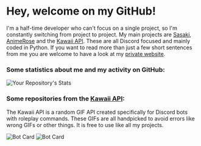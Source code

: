 # Hey, welcome on my GitHub!
I'm a half-time developer who can't focus on a single project, so I'm constantly switching from project to project. My main projects are [Sasaki](https://sasaki.me), [AnimeRose](https://animerose.de) and the [Kawaii API](https://kawaii.red). These are all Discord focused and mainly coded in Python. If you want to read more than just a few short sentences from me you are welcome to have a look at my [private website](https://error44.dev). 

### Some statistics about me and my activity on GitHub: 
![Your Repository's Stats](https://github-readme-stats.vercel.app/api?username=Error4444&show_icons=true&hide_border=True&theme=dark&include_all_commits=True&count_private=True)

### Some repositories from the [Kawaii API](https://kawaii.red):
The Kawaii API is a random GIF API created specifically for Discord bots with roleplay commands. These GIFs are all handpicked to avoid errors like wrong GIFs or other things. It is free to use like all my projects.

![Bot Card](https://github-readme-stats.vercel.app/api/pin/?username=Kawaii-API&repo=Bot&theme=dark&show_owner=True&hide_border=True)
![Bot Card](https://github-readme-stats.vercel.app/api/pin/?username=Kawaii-API&repo=Examples&theme=dark&show_owner=True&hide_border=True)
